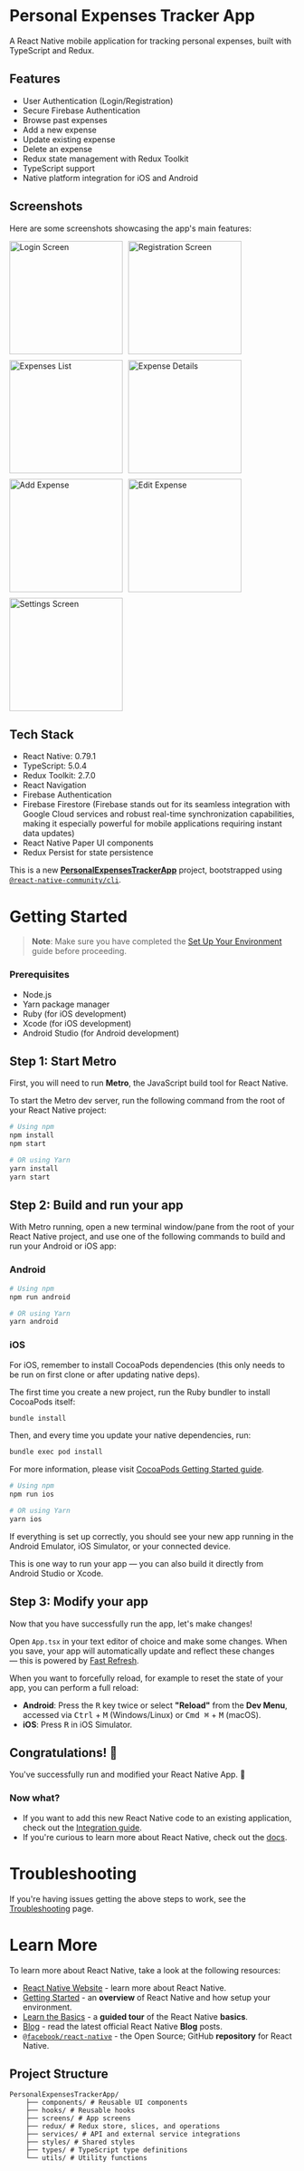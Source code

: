# Personal Expenses Tracker App

A React Native mobile application for tracking personal expenses, built with TypeScript and Redux.

## Features

- User Authentication (Login/Registration)
- Secure Firebase Authentication
- Browse past expenses
- Add a new expense
- Update existing expense
- Delete an expense
- Redux state management with Redux Toolkit
- TypeScript support
- Native platform integration for iOS and Android

## Screenshots

Here are some screenshots showcasing the app's main features:

<div style="display: flex; flex-wrap: wrap; gap: 10px;">
    <img src="./demo/Simulator Screenshot - iPhone 16 Pro - 2025-05-06 at 11.39.25.jpg" width="200" alt="Login Screen"/>
    <img src="./demo/Simulator Screenshot - iPhone 16 Pro - 2025-05-06 at 11.39.54.jpg" width="200" alt="Registration Screen"/>
    <img src="./demo/Simulator Screenshot - iPhone 16 Pro - 2025-05-06 at 11.40.39.jpg" width="200" alt="Expenses List"/>
    <img src="./demo/Simulator Screenshot - iPhone 16 Pro - 2025-05-06 at 11.40.43.jpg" width="200" alt="Expense Details"/>
    <img src="./demo/Simulator Screenshot - iPhone 16 Pro - 2025-05-06 at 11.40.52.jpg" width="200" alt="Add Expense"/>
    <img src="./demo/Simulator Screenshot - iPhone 16 Pro - 2025-05-06 at 11.41.00.jpg" width="200" alt="Edit Expense"/>
    <img src="./demo/Simulator Screenshot - iPhone 16 Pro - 2025-05-06 at 11.41.09.jpg" width="200" alt="Settings Screen"/>
</div>

## Tech Stack

- React Native: 0.79.1
- TypeScript: 5.0.4
- Redux Toolkit: 2.7.0
- React Navigation
- Firebase Authentication
- Firebase Firestore (Firebase stands out for its seamless integration with Google Cloud services and robust real-time synchronization capabilities, making it especially powerful for mobile applications requiring instant data updates)
- React Native Paper UI components
- Redux Persist for state persistence

This is a new [**PersonalExpensesTrackerApp**](https://reactnative.dev) project, bootstrapped using [`@react-native-community/cli`](https://github.com/react-native-community/cli).

# Getting Started

> **Note**: Make sure you have completed the [Set Up Your Environment](https://reactnative.dev/docs/set-up-your-environment) guide before proceeding.

### Prerequisites

- Node.js
- Yarn package manager
- Ruby (for iOS development)
- Xcode (for iOS development)
- Android Studio (for Android development)

## Step 1: Start Metro

First, you will need to run **Metro**, the JavaScript build tool for React Native.

To start the Metro dev server, run the following command from the root of your React Native project:

```sh
# Using npm
npm install
npm start

# OR using Yarn
yarn install
yarn start
```

## Step 2: Build and run your app

With Metro running, open a new terminal window/pane from the root of your React Native project, and use one of the following commands to build and run your Android or iOS app:

### Android

```sh
# Using npm
npm run android

# OR using Yarn
yarn android
```

### iOS

For iOS, remember to install CocoaPods dependencies (this only needs to be run on first clone or after updating native deps).

The first time you create a new project, run the Ruby bundler to install CocoaPods itself:

```sh
bundle install
```

Then, and every time you update your native dependencies, run:

```sh
bundle exec pod install
```

For more information, please visit [CocoaPods Getting Started guide](https://guides.cocoapods.org/using/getting-started.html).

```sh
# Using npm
npm run ios

# OR using Yarn
yarn ios
```

If everything is set up correctly, you should see your new app running in the Android Emulator, iOS Simulator, or your connected device.

This is one way to run your app — you can also build it directly from Android Studio or Xcode.

## Step 3: Modify your app

Now that you have successfully run the app, let's make changes!

Open `App.tsx` in your text editor of choice and make some changes. When you save, your app will automatically update and reflect these changes — this is powered by [Fast Refresh](https://reactnative.dev/docs/fast-refresh).

When you want to forcefully reload, for example to reset the state of your app, you can perform a full reload:

- **Android**: Press the <kbd>R</kbd> key twice or select **"Reload"** from the **Dev Menu**, accessed via <kbd>Ctrl</kbd> + <kbd>M</kbd> (Windows/Linux) or <kbd>Cmd ⌘</kbd> + <kbd>M</kbd> (macOS).
- **iOS**: Press <kbd>R</kbd> in iOS Simulator.

## Congratulations! :tada:

You've successfully run and modified your React Native App. :partying_face:

### Now what?

- If you want to add this new React Native code to an existing application, check out the [Integration guide](https://reactnative.dev/docs/integration-with-existing-apps).
- If you're curious to learn more about React Native, check out the [docs](https://reactnative.dev/docs/getting-started).

# Troubleshooting

If you're having issues getting the above steps to work, see the [Troubleshooting](https://reactnative.dev/docs/troubleshooting) page.

# Learn More

To learn more about React Native, take a look at the following resources:

- [React Native Website](https://reactnative.dev) - learn more about React Native.
- [Getting Started](https://reactnative.dev/docs/environment-setup) - an **overview** of React Native and how setup your environment.
- [Learn the Basics](https://reactnative.dev/docs/getting-started) - a **guided tour** of the React Native **basics**.
- [Blog](https://reactnative.dev/blog) - read the latest official React Native **Blog** posts.
- [`@facebook/react-native`](https://github.com/facebook/react-native) - the Open Source; GitHub **repository** for React Native.

## Project Structure

```
PersonalExpensesTrackerApp/
    ├── components/ # Reusable UI components
    ├── hooks/ # Reusable hooks
    ├── screens/ # App screens
    ├── redux/ # Redux store, slices, and operations
    ├── services/ # API and external service integrations
    ├── styles/ # Shared styles
    ├── types/ # TypeScript type definitions
    └── utils/ # Utility functions
```

